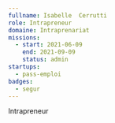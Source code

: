 ```yaml
---
fullname: Isabelle  Cerrutti
role: Intrapreneur
domaine: Intraprenariat
missions:
  - start: 2021-06-09
    end: 2021-09-09
    status: admin
startups:
  - pass-emploi
badges:
  - segur
---
```


Intrapreneur 
